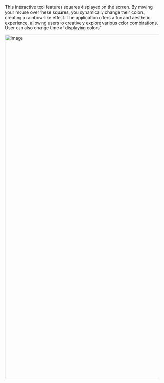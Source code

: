 This interactive tool features squares displayed on the screen. By moving your mouse over these squares, you dynamically change their colors, creating a rainbow-like effect. 
The application offers a fun and aesthetic experience, allowing users to creatively explore various color combinations. User can also change time of displaying colors"


<img width="1120" alt="image" src="https://github.com/Adriann77/ActiveTable/assets/60987859/235c7546-f476-4876-9805-a45c119e6711">

